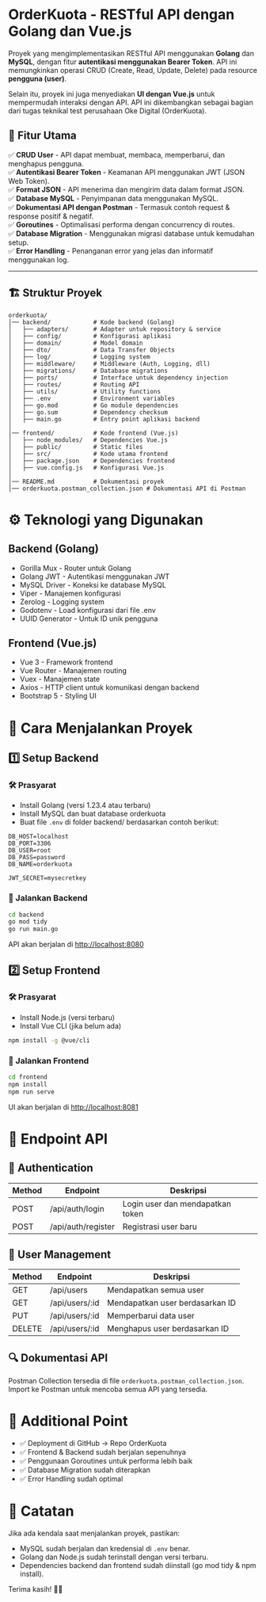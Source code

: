 # OrderKuota - RESTful API dengan Golang dan Vue.js

Proyek yang mengimplementasikan RESTful API menggunakan **Golang** dan **MySQL**, dengan fitur **autentikasi menggunakan Bearer Token**. API ini memungkinkan operasi CRUD (Create, Read, Update, Delete) pada resource **pengguna (user)**.  

Selain itu, proyek ini juga menyediakan **UI dengan Vue.js** untuk mempermudah interaksi dengan API. API ini dikembangkan sebagai bagian dari tugas teknikal test perusahaan Oke Digital (OrderKuota).

## 🎯 Fitur Utama  
✅ **CRUD User** - API dapat membuat, membaca, memperbarui, dan menghapus pengguna.  
✅ **Autentikasi Bearer Token** - Keamanan API menggunakan JWT (JSON Web Token).  
✅ **Format JSON** - API menerima dan mengirim data dalam format JSON.  
✅ **Database MySQL** - Penyimpanan data menggunakan MySQL.  
✅ **Dokumentasi API dengan Postman** - Termasuk contoh request & response positif & negatif.  
✅ **Goroutines** - Optimalisasi performa dengan concurrency di routes.  
✅ **Database Migration** - Menggunakan migrasi database untuk kemudahan setup.  
✅ **Error Handling** - Penanganan error yang jelas dan informatif menggunakan log.  

---

## 🏗️ Struktur Proyek  

```plaintext
orderkuota/
│── backend/            # Kode backend (Golang)
│   ├── adapters/       # Adapter untuk repository & service
│   ├── config/         # Konfigurasi aplikasi
│   ├── domain/         # Model domain
│   ├── dto/            # Data Transfer Objects
│   ├── log/            # Logging system
│   ├── middleware/     # Middleware (Auth, Logging, dll)
│   ├── migrations/     # Database migrations
│   ├── ports/          # Interface untuk dependency injection
│   ├── routes/         # Routing API
│   ├── utils/          # Utility functions
│   ├── .env            # Environment variables
│   ├── go.mod          # Go module dependencies
│   ├── go.sum          # Dependency checksum
│   ├── main.go         # Entry point aplikasi backend
│
│── frontend/           # Kode frontend (Vue.js)
│   ├── node_modules/   # Dependencies Vue.js
│   ├── public/         # Static files
│   ├── src/            # Kode utama frontend
│   ├── package.json    # Dependencies frontend
│   ├── vue.config.js   # Konfigurasi Vue.js
│
│── README.md           # Dokumentasi proyek
│── orderkuota.postman_collection.json # Dokumentasi API di Postman
```

# ⚙️ Teknologi yang Digunakan

## Backend (Golang)
- Gorilla Mux - Router untuk Golang
- Golang JWT - Autentikasi menggunakan JWT
- MySQL Driver - Koneksi ke database MySQL
- Viper - Manajemen konfigurasi
- Zerolog - Logging system
- Godotenv - Load konfigurasi dari file .env
- UUID Generator - Untuk ID unik pengguna

## Frontend (Vue.js)
- Vue 3 - Framework frontend
- Vue Router - Manajemen routing
- Vuex - Manajemen state
- Axios - HTTP client untuk komunikasi dengan backend
- Bootstrap 5 - Styling UI

# 🚀 Cara Menjalankan Proyek

## 1️⃣ Setup Backend

### 🛠 Prasyarat
- Install Golang (versi 1.23.4 atau terbaru)
- Install MySQL dan buat database orderkuota
- Buat file `.env` di folder backend/ berdasarkan contoh berikut:

```plaintext
DB_HOST=localhost
DB_PORT=3306
DB_USER=root
DB_PASS=password
DB_NAME=orderkuota

JWT_SECRET=mysecretkey
```

### 🚀 Jalankan Backend
```sh
cd backend
go mod tidy
go run main.go
```
API akan berjalan di [http://localhost:8080](http://localhost:8080)

## 2️⃣ Setup Frontend

### 🛠 Prasyarat
- Install Node.js (versi terbaru)
- Install Vue CLI (jika belum ada)

```sh
npm install -g @vue/cli
```

### 🚀 Jalankan Frontend
```sh
cd frontend
npm install
npm run serve
```
UI akan berjalan di [http://localhost:8081](http://localhost:8081)

# 📌 Endpoint API

## 🔐 Authentication

| Method | Endpoint             | Deskripsi                             |
|--------|----------------------|---------------------------------------|
| POST   | /api/auth/login      | Login user dan mendapatkan token      |
| POST   | /api/auth/register   | Registrasi user baru                  |

## 👤 User Management

| Method | Endpoint             | Deskripsi                             |
|--------|----------------------|---------------------------------------|
| GET    | /api/users           | Mendapatkan semua user                |
| GET    | /api/users/:id      | Mendapatkan user berdasarkan ID       |
| PUT    | /api/users/:id      | Memperbarui data user                 |
| DELETE | /api/users/:id      | Menghapus user berdasarkan ID          |

## 🔍 Dokumentasi API
Postman Collection tersedia di file `orderkuota.postman_collection.json`. Import ke Postman untuk mencoba semua API yang tersedia.

# 🌟 Additional Point
- ✅ Deployment di GitHub → Repo OrderKuota
- ✅ Frontend & Backend sudah berjalan sepenuhnya
- ✅ Penggunaan Goroutines untuk performa lebih baik
- ✅ Database Migration sudah diterapkan
- ✅ Error Handling sudah optimal

# 🎯 Catatan
Jika ada kendala saat menjalankan proyek, pastikan:
- MySQL sudah berjalan dan kredensial di `.env` benar.
- Golang dan Node.js sudah terinstall dengan versi terbaru.
- Dependencies backend dan frontend sudah diinstall (go mod tidy & npm install).

Terima kasih! 🚀🔥